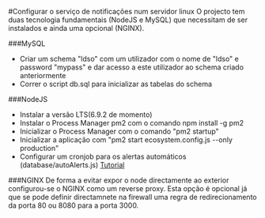 #Configurar o serviço de notificações num servidor linux
O projecto tem duas tecnologia fundamentais (NodeJS e MySQL) que necessitam de ser instalados e ainda uma opcional (NGINX).

###MySQL
- Criar um schema "ldso" com um utilizador com o nome de "ldso" e password "mypass" e dar acesso a este utilizador ao schema criado anteriormente
- Correr o script db.sql para inicializar as tabelas do schema 

###NodeJS
- Instalar a versão LTS(6.9.2 de momento)
- Instalar o Process Manager pm2 com o comando npm install -g pm2
- Inicializar o Process Manager com o comando "pm2 startup"
- Inicializar a aplicação com "pm2 start ecosystem.config.js --only production"
- Configurar um cronjob para os alertas automáticos (database/autoAlerts.js)
[Tutorial](http://askubuntu.com/questions/2368/how-do-i-set-up-a-cron-job)

###NGINX
De forma a evitar expor o node directamente ao exterior configurou-se o NGINX como um reverse proxy. 
Esta opção é opcional já que se pode definir directamnete na firewall uma regra de redirecionamento da porta 80 ou 8080 para a porta 3000.

